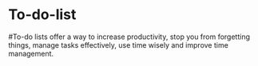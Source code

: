 # To-do-list
#To-do lists offer a way to increase productivity, stop you from forgetting things, manage tasks effectively, use time wisely and improve time management.
